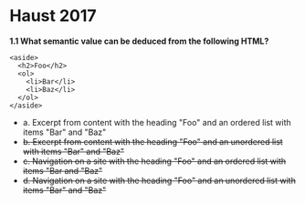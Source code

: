 # Haust 2017

**1.1 What semantic value can be deduced from the following HTML?**

```
<aside>
  <h2>Foo</h2>
  <ol>
    <li>Bar</li>
    <li>Baz</li>
  </ol>
</aside>
```
- a. Excerpt from content with the heading "Foo" and an ordered list with items "Bar" and "Baz"
- ~~b. Excerpt from content with the heading "Foo" and an unordered list with items "Bar" and "Baz"~~
- ~~c. Navigation on a site with the heading "Foo" and an ordered list with items "Bar and "Baz"~~
- ~~d. Navigation on a site with the heading "Foo" and an unordered list with items "Bar" and "Baz"~~
